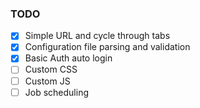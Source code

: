 ### TODO

- [x] Simple URL and cycle through tabs
- [x] Configuration file parsing and validation
- [x] Basic Auth auto login
- [ ] Custom CSS
- [ ] Custom JS 
- [ ] Job scheduling
